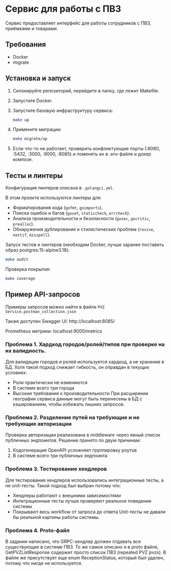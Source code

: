 # Сервис для работы с ПВЗ

Сервис предоставляет интерфейс для работы сотрудников с ПВЗ, приёмками и товарами.

## Требования
- Docker
- migrate

## Установка и запуск
1. Склонируйте репозиторий, перейдите в папку, где лежит Makefile.
2. Запустите Docker.
3. Запустите базовую инфраструктуру сервиса:
    ```bash
    make up
    ```

4. Примените миграции:
    ```bash
    make migrate/up
    ```

5. Если что-то не работает, проверить конфликтующие порты (:8080, :5432, :3000, :9000, :8085) и поменять их в .env файле и докер композе.

## Тесты и линтеры
Конфигурация линтеров описана в `.golangci.yml`. 

В этом проекте используются линтеры для:

- Форматирования кода (`gofmt`, `goimports`).
- Поиска ошибок и багов (`govet`, `staticcheck`, `errcheck`).
- Анализа производительности и безопасности (`gosec`, `gocritic`, `prealloc`).
- Обнаружения дублирования и стилистических проблем (`revive`, `nestif`, `misspell`).

Запуск тестов и линтеров (необходим Docker, лучше заранее поставить образ postgres:15-alpine3.18): 

```bash
make audit
```

Проверка покрытия: 

```bash
make сoverage
```

## Пример API-запросов
Примеры запросов можно найти в файле `PVZ Service.postman_collection.json`

Также доступен Swagger UI: http://localhost:8085/

Prometheus метрики: localhost:9000/metrics

### Проблема 1. Хардкод городов/ролей/типов при проверке на их валидность.
Для валидации городов и ролей используется хардкод, а не хранение в БД. Хотя такой подход снижает гибкость, он оправдан в текущих условиях:
- Роли практически не изменяются
- В системе всего три города
- Высокие требования к производительности
При расширении географии сервиса данные могут быть перенесены в БД с кэшированием, чтобы избежать лишних запросов.

### Проблема 2. Разделение путей на требующие и не требующие авторизации 
Проверка авторизации реализована в middleware через явный список публичных эндпоинтов. Решение принято по двум причинам:
1. Кодогенерация OpenAPI усложняет группировку роутов
2. В системе всего три публичных эндпоинта

### Проблема 3. Тестирование хендлеров
Для тестирования хендлеров использовались интеграционные тесты, а не unit-тесты. Такой подход был выбран потому что:
- Хендлеры работают с внешними зависимостями
- Интеграционные тесты лучше проверяют реальное поведение системы
- Покрывают весь workflow от запроса до ответа
Unit-тесты не давали бы реальной картины работы системы.

### Проблема 4. Proto-файл
В задании написано, что GRPC-хендлер должен отдавать все существующие в системе ПВЗ. То же самое описано и в proto файле, GetPVZListResponse содержит просто список ПВЗ (repeated PVZ pvzs). В файле же присутствует еще enum ReceptionStatus, который был удален, потому что нигде не используется.
